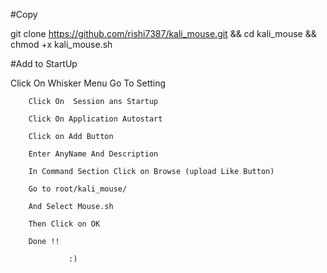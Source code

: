 #Copy

git clone https://github.com/rishi7387/kali_mouse.git && cd kali_mouse && chmod +x kali_mouse.sh

#Add to StartUp

Click On Whisker Menu 
		Go To Setting 
		
		Click On  Session ans Startup 
		
		Click On Application Autostart
		
		Click on Add Button 
		
		Enter AnyName And Description
		
		In Command Section Click on Browse (upload Like Button)
		
		Go to root/kali_mouse/
		
		And Select Mouse.sh
		
		Then Click on OK
		
		Done !!
		
		 		 :)
         
